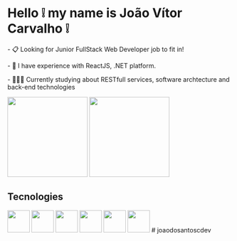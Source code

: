 # Hello ❕ my name is João Vítor Carvalho ❕

<p>- 📋 Looking for Junior FullStack Web Developer job to fit in!</p>
<p>- 🌱 I have experience with ReactJS, .NET platform.</p>
<p>-  🧑🏻‍💻 Currently studying about RESTfull services, software archtecture and back-end technologies</p>
<div>
  <img height="180em" src="https://github-readme-stats.vercel.app/api?username=joaodosantoscdev&theme=synthwave&show_icons=true&include_all_commits=true&account_private=true"/>
  <img height="180em" src="https://github-readme-stats.vercel.app/api/top-langs/?username=anuraghazra&layout=compact&theme=synthwave&langs_count=6"/>
</div>

<h2>Tecnologies</h2>
<div style="display: inline-block">
  <img height="50px" allign="center" src="https://cdn.jsdelivr.net/gh/devicons/devicon/icons/html5/html5-original.svg" />
  <img height="50px" allign="center" src="https://cdn.jsdelivr.net/gh/devicons/devicon/icons/css3/css3-original.svg" />
  <img height="50px" allign="center" src="https://cdn.jsdelivr.net/gh/devicons/devicon/icons/bootstrap/bootstrap-original.svg" />
  <img height="50px" allign="center" src="https://cdn.jsdelivr.net/gh/devicons/devicon/icons/javascript/javascript-original.svg" />
  <img height="50px" allign="center" src="https://cdn.jsdelivr.net/gh/devicons/devicon/icons/csharp/csharp-original.svg" />
  <img height="50px" allign="center" src="https://cdn.jsdelivr.net/gh/devicons/devicon/icons/dot-net/dot-net-plain-wordmark.svg" />
</div>
# joaodosantoscdev
